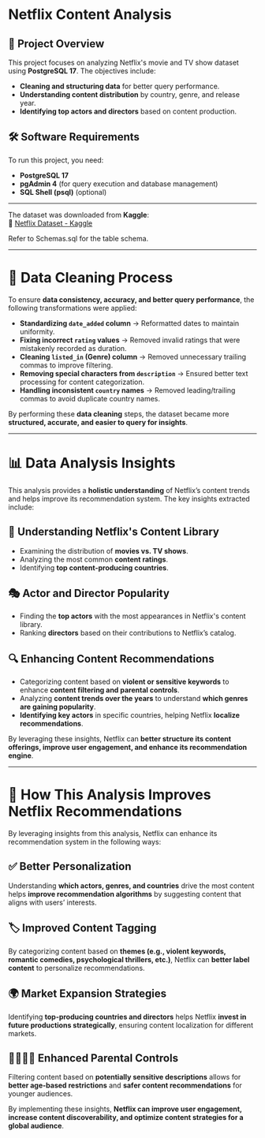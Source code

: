 # Netflix Content Analysis

## 📌 Project Overview
This project focuses on analyzing Netflix's movie and TV show dataset using **PostgreSQL 17**. The objectives include:
- **Cleaning and structuring data** for better query performance.
- **Understanding content distribution** by country, genre, and release year.
- **Identifying top actors and directors** based on content production.


## 🛠️ Software Requirements
To run this project, you need:
- **PostgreSQL 17**
- **pgAdmin 4** (for query execution and database management)
- **SQL Shell (psql)** (optional)

---

The dataset was downloaded from **Kaggle**:  
🔗 [Netflix Dataset - Kaggle](https://www.kaggle.com/datasets/shivamb/netflix-shows?resource=download)

Refer to Schemas.sql for the table schema.

---

# 🧹 Data Cleaning Process

To ensure **data consistency, accuracy, and better query performance**, the following transformations were applied:

- **Standardizing `date_added` column** → Reformatted dates to maintain uniformity.
- **Fixing incorrect `rating` values** → Removed invalid ratings that were mistakenly recorded as duration.
- **Cleaning `listed_in` (Genre) column** → Removed unnecessary trailing commas to improve filtering.
- **Removing special characters from `description`** → Ensured better text processing for content categorization.
- **Handling inconsistent `country` names** → Removed leading/trailing commas to avoid duplicate country names.

By performing these **data cleaning** steps, the dataset became more **structured, accurate, and easier to query for insights**.

---
# 📊 Data Analysis Insights

This analysis provides a **holistic understanding** of Netflix’s content trends and helps improve its recommendation system. The key insights extracted include:

## 📌 Understanding Netflix's Content Library
- Examining the distribution of **movies vs. TV shows**.
- Analyzing the most common **content ratings**.
- Identifying **top content-producing countries**.

## 🎭 Actor and Director Popularity
- Finding the **top actors** with the most appearances in Netflix's content library.
- Ranking **directors** based on their contributions to Netflix’s catalog.

## 🔍 Enhancing Content Recommendations
- Categorizing content based on **violent or sensitive keywords** to enhance **content filtering and parental controls**.
- Analyzing **content trends over the years** to understand **which genres are gaining popularity**.
- **Identifying key actors** in specific countries, helping Netflix **localize recommendations**.

By leveraging these insights, Netflix can **better structure its content offerings, improve user engagement, and enhance its recommendation engine**.

---

# 🎯 How This Analysis Improves Netflix Recommendations

By leveraging insights from this analysis, Netflix can enhance its recommendation system in the following ways:

## ✅ Better Personalization  
Understanding **which actors, genres, and countries** drive the most content helps **improve recommendation algorithms** by suggesting content that aligns with users’ interests.

## 🏷️ Improved Content Tagging  
By categorizing content based on **themes (e.g., violent keywords, romantic comedies, psychological thrillers, etc.)**, Netflix can **better label content** to personalize recommendations.

## 🌍 Market Expansion Strategies  
Identifying **top-producing countries and directors** helps Netflix **invest in future productions strategically**, ensuring content localization for different markets.

## 👨‍👩‍👧‍👦 Enhanced Parental Controls  
Filtering content based on **potentially sensitive descriptions** allows for **better age-based restrictions** and **safer content recommendations** for younger audiences.

By implementing these insights, **Netflix can improve user engagement, increase content discoverability, and optimize content strategies for a global audience**.

